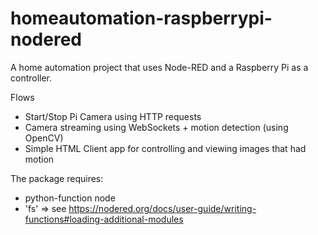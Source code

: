 # homeautomation-raspberrypi-nodered
A home automation project that uses Node-RED and a Raspberry Pi as a controller.

Flows
- Start/Stop Pi Camera using HTTP requests
- Camera streaming using WebSockets + motion detection (using OpenCV)
- Simple HTML Client app for controlling and viewing images that had motion

The package requires:
- python-function node
- 'fs' => see https://nodered.org/docs/user-guide/writing-functions#loading-additional-modules

